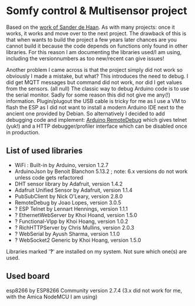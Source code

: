 # Somfy control & Multisensor project

Based on the [work of Sander de Haan](https://github.com/sanderdh/Somfy-Remote-multi-sensorh).
As with many projects: once it works, it works and move over to the next project. The drawback of this is that when wants to build the project a few years later chances are you cannot build it because the code depends on functions only found in other libraries.
For this reason I am documenting the libraries used/I am using, including the versionnumbers as too new/recent can give issues!

Another problem I came across is that the project simply did not work so obviously I made a mistake, but what?
This introduces the need to debug. I did get MQTT messages but command did not work, nor did I get values from the sensors. (all null)
The classic way to debug Arduino code is to use the serial monitor.
Sadly for some reason this did not give me any(!) information. Plugin/plugout the USB cable is tricky for me as I use a VM to flash the ESP as I did not want to install a modern Arduino IDE next to the ancient one provided by Debian.
So alternatively I decided to add debugging code and implement: [Arduino RemoteDebug](https://www.arduino.cc/reference/en/libraries/remotedebug/) which gives telnet (yuk!) and a HTTP debugger/profiler interface which can be disabled once in production.


## List of used libraries
* WiFi : Built-in by Arduino, version 1.2.7
* ArduinoJson by Benoit Blanchon 5.13.2 ; note: 6.x versions do not work unless code gets refactored
* DHT sensor library by Adafruit, version 1.4.2
* Adafruit Unified Sensor by Adafruit, version 1.1.4
* PubSubClient by Nick O'Leary, version 2.8.0
* RemoteDebug by Joao Lopes, version 3.0.5
* ? ESP Telnet by Lennart Hennings, version 1.1.1
* ? EthernetWebServer by Khoi Hoand, version 1.5.0
* ? Functional-Vlpp by Khoi Hoang, version 1.0.2
* ? RichHTTPServer by Chris Mullins, version 2.0.3
* ? WebSerial by Ayush Sharma, version 1.1.0
* ? WebSocket2 Generic by Khoi Hoang, version 1.5.0

Libraries marked '__?__' are installed on my system. Not sure which one(s) are used.

## Used board
esp8266 by ESP8266 Community version 2.7.4 (3.x did not work for me, with the Amica NodeMCU I am using)
